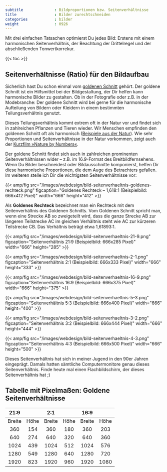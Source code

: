 ```yaml
---
subtitle              : Bildproportionen bzw. Seitenverhältnisse
title                 : Bilder zurechtschneiden
categories            : bilder
weight                : 0926
---
```

Mit drei einfachen Tatsachen optimierst Du jedes Bild: Erstens mit einem harmonischen Seitenverhältnis, der Beachtung der Drittelregel und der abschließenden Tonwertkorrekur.
<!-- readmore -->

{{< toc >}}

## Seitenverhältnisse (Ratio) für den Bildaufbau

Sicherlich hast Du schon einmal vom [goldenen Schnitt](https://www.foto-kurs.com/bildgestaltung-goldener-schnitt.htm) gehört. Der goldene Schnitt ist ein Hilfsmittel bei der Bildgestaltung, der Dir helfen kann harmonische Bilder zu gestalten. Ob in der Fotografie oder z.B. in der Modebranche: Der  goldene Schnitt wird bei gerne für die harmonische Aufteilung von Bildern oder Kleidern in einem bestimmten Teilungsverhältnis genutzt.

Dieses Teilungsverhältnis kommt extrem oft in der Natur vor und findet sich in zahlreichen Pflanzen und Tieren wieder. Wir Menschen empfinden den goldenen Schnitt oft als harmonisch ([Beispiele aus der Natur](http://www.br.de/radio/bayern2/sendungen/radiowissen/mensch-natur-umwelt/goldener-schnitt-102.html)). Wie sehr Proportionen und Seitenverhältnisse in der Natur vorkommen, zeigt auch der [Kurzfilm »Nature by Numbers«](https://vimeo.com/9953368).

Der goldene Schnitt findet sich auch in zahlreichen prominenten Seitenverhältnissen wider – z.B. im 16.9-Format des Breitbildfernsehens. Wenn Du Bilder beschneidest oder Bildausschnitte komponierst, helfen Dir diese harmonische Proportionen, die dem Auge des Betrachters gefallen. Im weiteren stelle ich Dir die wichtigsten Seitenverhältnisse vor:

{{< amp/fig src="/images/webdesign/bild-seitenverhaeltnis-goldenes-rechteck.png" figcaption="Goldenes Rechteck – 1,618:1 (Beispielbild: 666x412 Pixel)" width="666" height="412" >}}

Als **Goldenes Rechteck** bezeichnet man ein Rechteck mit dem Seitenverhältnis des Goldenen Schnitts. Vom Goldenen Schnitt spricht man, wenn eine Strecke AB so zweigeteilt wird, dass die ganze Strecke AB zur längeren Teilstrecke AC im gleichen Verhältnis steht wie AC zur kürzeren Teilstrecke CB. Das Verhältnis beträgt etwa 1,61893:1.

{{< amp/fig src="/images/webdesign/bild-seitenverhaeltnis-21-9.png" figcaption="Seitenverhältnis 21:9 (Beispielbild: 666x285 Pixel)" width="666" height="285" >}}

{{< amp/fig src="/images/webdesign/bild-seitenverhaeltnis-2-1.png" figcaption="Seitenverhältnis 2:1 (Beispielbild: 666x333 Pixel)" width="666" height="333" >}}

{{< amp/fig src="/images/webdesign/bild-seitenverhaeltnis-16-9.png" figcaption="Seitenverhältnis 16:9 (Beispielbild: 666x375 Pixel)" width="666" height="375" >}}

{{< amp/fig src="/images/webdesign/bild-seitenverhaeltnis-5-3.png" figcaption="Seitenverhältnis 5:3 (Beispielbild: 666x400 Pixel)" width="666" height="400" >}}

{{< amp/fig src="/images/webdesign/bild-seitenverhaeltnis-3-2.png" figcaption="Seitenverhältnis 3:2 (Beispielbild: 666x444 Pixel)" width="666" height="444" >}}

{{< amp/fig src="/images/webdesign/bild-seitenverhaeltnis-4-3.png" figcaption="Seitenverhältnis 4:3 (Beispielbild: 666x500 Pixel)" width="666" height="500" >}}

Dieses Seitenverhältnis hat sich in meiner Jugend in den 90er Jahren eingeprägt. Damals hatten sämtliche Computermonitore genau dieses Seitenverhältnis. Finde heute mal einen Flachbildschirm, der dieses Seitenverhältnis hat ;)

## Tabelle mit Pixelmaßen: Goldene Seitenverhältnisse

|  21:9  |    |  2:1  |    | 16:9 |   |
|:-----:|:-----:|:-----:|:-----:|:-----:|:-----:|
| Breite | Höhe | Breite | Höhe | Breite | Höhe |
|  360  | 154  |  360  | 180  | 360    |   203  |
|  640  | 274  |  640  | 320  | 640    |   360  |
| 1024  | 439  | 1024  | 512  |1024    |   576  |
| 1280  | 549  | 1280  | 640  |1280    |   720  |
| 1920  | 823  | 1920  | 960  |1920    |  1080  |

